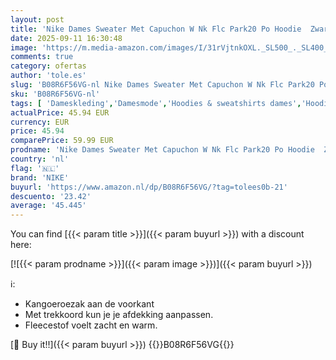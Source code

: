 ```yaml
---
layout: post
title: 'Nike Dames Sweater Met Capuchon W Nk Flc Park20 Po Hoodie  Zwart/Wit  CW6957-010  XL'
date: 2025-09-11 16:30:48
image: 'https://m.media-amazon.com/images/I/31rVjtnkOXL._SL500_._SL400_.jpg'
comments: true
category: ofertas
author: 'tole.es'
slug: 'B08R6F56VG-nl Nike Dames Sweater Met Capuchon W Nk Flc Park20 Po Hoodie...'
sku: 'B08R6F56VG-nl'
tags: [ 'Dameskleding','Damesmode','Hoodies & sweatshirts dames','Hoodies dames','Kleding, schoenen & sieraden','Kleding, schoenen en sieraden','nike','🇳🇱', ]
actualPrice: 45.94 EUR
currency: EUR
price: 45.94
comparePrice: 59.99 EUR
prodname: 'Nike Dames Sweater Met Capuchon W Nk Flc Park20 Po Hoodie  Zwart/Wit  CW6957-010  XL'
country: 'nl'
flag: '🇳🇱'
brand: 'NIKE'
buyurl: 'https://www.amazon.nl/dp/B08R6F56VG/?tag=tolees0b-21'
descuento: '23.42'
average: '45.445'
---
```


You can find [{{< param title >}}]({{< param buyurl >}}) with a discount here:

[![{{< param prodname >}}]({{< param image >}})]({{< param buyurl >}})

ℹ️:

- Kangoeroezak aan de voorkant
- Met trekkoord kun je je afdekking aanpassen.
- Fleecestof voelt zacht en warm.

[🛒 Buy it!!]({{< param buyurl >}})
{{<world>}}B08R6F56VG{{</world>}}
